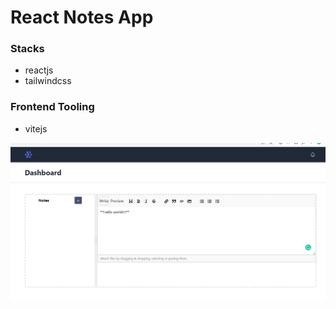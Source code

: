 # React Notes App


### Stacks
- reactjs
- tailwindcss

### Frontend Tooling
- vitejs


![](https://raw.githubusercontent.com/hassamulhaq/react-notes-app/main/preview.png)